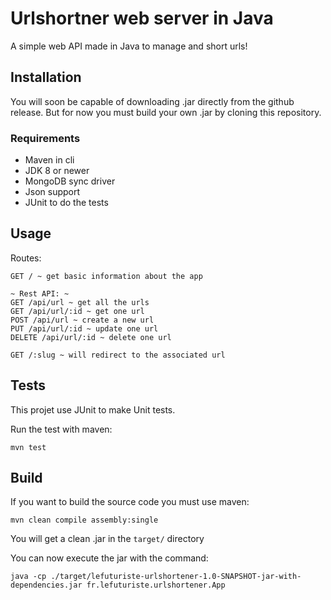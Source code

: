 # Urlshortner web server in Java

A simple web API made in Java to manage and short urls!

## Installation

You will soon be capable of downloading .jar directly from the github release. But for now you must build your own .jar by cloning this repository.

### Requirements

- Maven in cli
- JDK 8 or newer
- MongoDB sync driver
- Json support
- JUnit to do the tests 

## Usage

Routes:

```
GET / ~ get basic information about the app

~ Rest API: ~
GET /api/url ~ get all the urls
GET /api/url/:id ~ get one url
POST /api/url ~ create a new url
PUT /api/url/:id ~ update one url
DELETE /api/url/:id ~ delete one url

GET /:slug ~ will redirect to the associated url
```

## Tests

This projet use JUnit to make Unit tests.

Run the test with maven:

`mvn test`

## Build

If you want to build the source code you must use maven:

`mvn clean compile assembly:single`

You will get a clean .jar in the `target/` directory

You can now execute the jar with the command:

`java -cp ./target/lefuturiste-urlshortener-1.0-SNAPSHOT-jar-with-dependencies.jar fr.lefuturiste.urlshortener.App`
